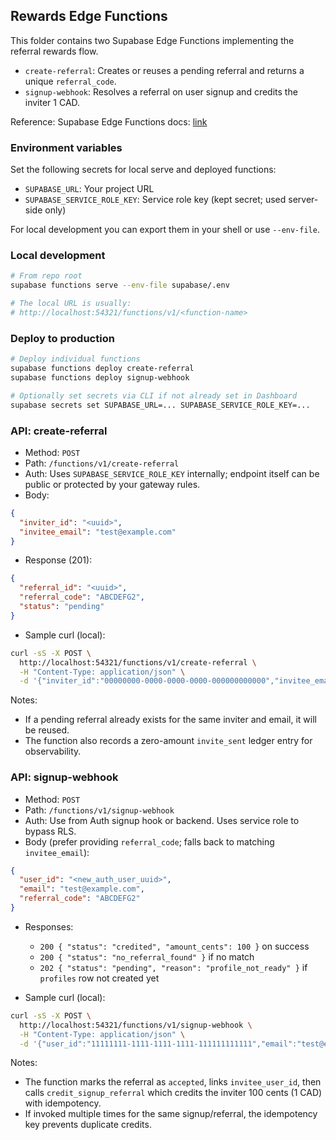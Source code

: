 ## Rewards Edge Functions

This folder contains two Supabase Edge Functions implementing the referral rewards flow.

- `create-referral`: Creates or reuses a pending referral and returns a unique `referral_code`.
- `signup-webhook`: Resolves a referral on user signup and credits the inviter 1 CAD.

Reference: Supabase Edge Functions docs: [link](https://supabase.com/docs/guides/functions)

### Environment variables

Set the following secrets for local serve and deployed functions:

- `SUPABASE_URL`: Your project URL
- `SUPABASE_SERVICE_ROLE_KEY`: Service role key (kept secret; used server-side only)

For local development you can export them in your shell or use `--env-file`.

### Local development

```bash
# From repo root
supabase functions serve --env-file supabase/.env

# The local URL is usually:
# http://localhost:54321/functions/v1/<function-name>
```

### Deploy to production

```bash
# Deploy individual functions
supabase functions deploy create-referral
supabase functions deploy signup-webhook

# Optionally set secrets via CLI if not already set in Dashboard
supabase secrets set SUPABASE_URL=... SUPABASE_SERVICE_ROLE_KEY=...
```

### API: create-referral

- Method: `POST`
- Path: `/functions/v1/create-referral`
- Auth: Uses `SUPABASE_SERVICE_ROLE_KEY` internally; endpoint itself can be public or protected by your gateway rules.
- Body:

```json
{
  "inviter_id": "<uuid>",
  "invitee_email": "test@example.com"
}
```

- Response (201):

```json
{
  "referral_id": "<uuid>",
  "referral_code": "ABCDEFG2",
  "status": "pending"
}
```

- Sample curl (local):

```bash
curl -sS -X POST \
  http://localhost:54321/functions/v1/create-referral \
  -H "Content-Type: application/json" \
  -d '{"inviter_id":"00000000-0000-0000-0000-000000000000","invitee_email":"test@example.com"}'
```

Notes:

- If a pending referral already exists for the same inviter and email, it will be reused.
- The function also records a zero-amount `invite_sent` ledger entry for observability.

### API: signup-webhook

- Method: `POST`
- Path: `/functions/v1/signup-webhook`
- Auth: Use from Auth signup hook or backend. Uses service role to bypass RLS.
- Body (prefer providing `referral_code`; falls back to matching `invitee_email`):

```json
{
  "user_id": "<new_auth_user_uuid>",
  "email": "test@example.com",
  "referral_code": "ABCDEFG2"
}
```

- Responses:

  - `200 { "status": "credited", "amount_cents": 100 }` on success
  - `200 { "status": "no_referral_found" }` if no match
  - `202 { "status": "pending", "reason": "profile_not_ready" }` if `profiles` row not created yet

- Sample curl (local):

```bash
curl -sS -X POST \
  http://localhost:54321/functions/v1/signup-webhook \
  -H "Content-Type: application/json" \
  -d '{"user_id":"11111111-1111-1111-1111-111111111111","email":"test@example.com","referral_code":"ABCDEFG2"}'
```

Notes:

- The function marks the referral as `accepted`, links `invitee_user_id`, then calls `credit_signup_referral` which credits the inviter 100 cents (1 CAD) with idempotency.
- If invoked multiple times for the same signup/referral, the idempotency key prevents duplicate credits.


